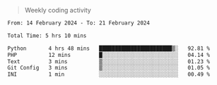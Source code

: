> Weekly coding activity
<!--START_SECTION:waka-->

```txt
From: 14 February 2024 - To: 21 February 2024

Total Time: 5 hrs 10 mins

Python       4 hrs 48 mins   ███████████████████████▒░   92.81 %
PHP          12 mins         █░░░░░░░░░░░░░░░░░░░░░░░░   04.14 %
Text         3 mins          ▒░░░░░░░░░░░░░░░░░░░░░░░░   01.23 %
Git Config   3 mins          ▒░░░░░░░░░░░░░░░░░░░░░░░░   01.05 %
INI          1 min           ░░░░░░░░░░░░░░░░░░░░░░░░░   00.49 %
```

<!--END_SECTION:waka-->
